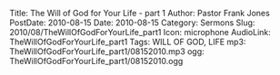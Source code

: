 Title: The Will of God for Your Life - part 1
Author: Pastor Frank Jones
PostDate: 2010-08-15
Date: 2010-08-15
Category: Sermons
Slug: 2010/08/TheWillOfGodForYourLife_part1
Icon: microphone
AudioLink: TheWillOfGodForYourLife_part1
Tags: WILL OF GOD, LIFE
mp3: TheWillOfGodForYourLife_part1/08152010.mp3
ogg: TheWillOfGodForYourLife_part1/08152010.ogg
